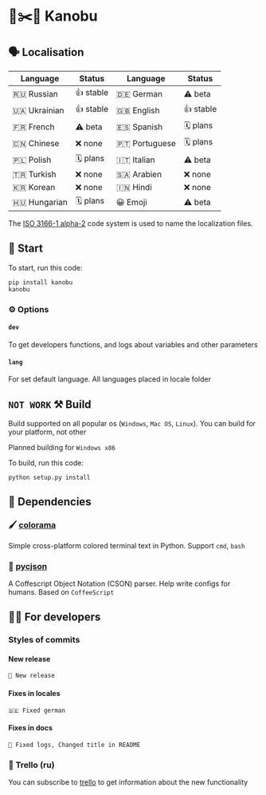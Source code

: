 # 🗿✂️📄 Kanobu
## 🗣 Localisation
| Language      | Status   | Language      | Status    |
|---------------|----------|---------------|-----------|
| 🇷🇺 Russian    | 👍 stable | 🇩🇪 German     | ⚠️ beta   |
| 🇺🇦 Ukrainian  | 👍 stable | 🇬🇧 English    | 👍 stable |
| 🇫🇷 French     | ⚠️ beta   | 🇪🇸 Spanish    | 🗓 plans  |
| 🇨🇳 Chinese    | ❌ none   | 🇵🇹 Portuguese | 🗓 plans  |
| 🇵🇱 Polish     | 🗓 plans  | 🇮🇹 Italian    | ⚠️ beta   |
| 🇹🇷 Turkish    | ❌ none   | 🇸🇦 Arabien    | ❌ none   |
| 🇰🇷 Korean     | ❌ none   | 🇮🇳 Hindi      | ❌ none   |
| 🇭🇺 Hungarian  | 🗓 plans  | 😀 Emoji      | ⚠️ beta   |

The [ISO 3166-1 alpha-2](https://en.wikipedia.org/wiki/ISO_3166-1_alpha-2) code system is used to name the localization files.
## 🚀 Start
To start, run this code:
```
pip install kanobu
kanobu
```
### ⚙️ Options
#### `dev`
To get developers functions, and logs about variables and other parameters
#### `lang`
For set default language. All languages placed in locale folder
## `NOT WORK` ⚒ Build
Build supported on all popular os (`Windows`, `Mac OS`, `Linux`). You can build for your platform, not other

Planned building for `Windows x86`

To build, run this code:
```
python setup.py install
```
## 🔨 Dependencies
### 🖌 [colorama](https://github.com/tartley/colorama)
Simple cross-platform colored terminal text in Python. Support `cmd`, `bash`
### 📄 [pycjson](https://github.com/avakar/pycson)
A Coffescript Object Notation (CSON) parser. Help write configs for humans. Based on `CoffeeScript`
## 🧑‍💻 For developers
### Styles of commits
#### New release
```
🎉 New release
```
#### Fixes in locales
```
🇩🇪 Fixed german
```
#### Fixes in docs
```
📝 Fixed logs, Changed title in README
```
### 📰 Trello (ru)
You can subscribe to [trello](https://trello.com/b/o0ozs1XT) to get information about the new functionality
